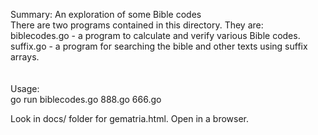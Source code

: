 Summary: An exploration of some Bible codes<br>
There are two programs contained in this directory.  They are:<br>
biblecodes.go - a program to calculate and verify various Bible codes.<br>
suffix.go  - a program for searching the bible and other texts using suffix arrays.<br>
<br>
<br>
Usage:<br>
go run biblecodes.go 888.go 666.go <br> 

Look in docs/ folder for gematria.html.  Open in a browser.<br>

<br>
<br>
